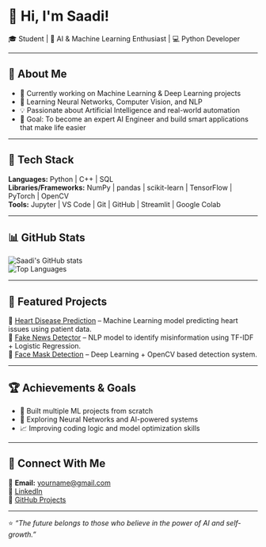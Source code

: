 # 👋 Hi, I'm Saadi!  
🎓 Student | 🤖 AI & Machine Learning Enthusiast | 💻 Python Developer  

---

## 🚀 About Me  
- 🔭 Currently working on Machine Learning & Deep Learning projects  
- 🌱 Learning Neural Networks, Computer Vision, and NLP  
- 💡 Passionate about Artificial Intelligence and real-world automation  
- 🎯 Goal: To become an expert AI Engineer and build smart applications that make life easier  

---

## 🧠 Tech Stack  
**Languages:** Python | C++ | SQL  
**Libraries/Frameworks:** NumPy | pandas | scikit-learn | TensorFlow | PyTorch | OpenCV  
**Tools:** Jupyter | VS Code | Git | GitHub | Streamlit | Google Colab  

---

## 📊 GitHub Stats  
![Saadi's GitHub stats](https://github-readme-stats.vercel.app/api?username=saadi-ai&show_icons=true&theme=radical)  
![Top Languages](https://github-readme-stats.vercel.app/api/top-langs/?username=saadi-ai&layout=compact&theme=radical)  

---

## 🧩 Featured Projects  
🔹 [Heart Disease Prediction](#) – Machine Learning model predicting heart issues using patient data.  
🔹 [Fake News Detector](#) – NLP model to identify misinformation using TF-IDF + Logistic Regression.  
🔹 [Face Mask Detection](#) – Deep Learning + OpenCV based detection system.  

---

## 🏆 Achievements & Goals  
- 🧩 Built multiple ML projects from scratch  
- 🧠 Exploring Neural Networks and AI-powered systems  
- 📈 Improving coding logic and model optimization skills  

---

## 💬 Connect With Me  
📧 **Email:** yourname@gmail.com  
💼 [LinkedIn](https://linkedin.com/in/your-link)  
📂 [GitHub Projects](https://github.com/saadi-ai)  

---

⭐ *“The future belongs to those who believe in the power of AI and self-growth.”*  
